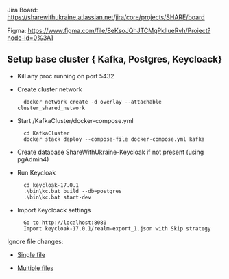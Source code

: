Jira Board: https://sharewithukraine.atlassian.net/jira/core/projects/SHARE/board

Figma: https://www.figma.com/file/8eKsoJQhJTCMgPkIlueRvh/Proiect?node-id=0%3A1


## Setup base cluster { Kafka, Postgres, Keycloack}

- Kill any proc running on port 5432
- Create cluster network

        docker network create -d overlay --attachable cluster_shared_network
        
- Start /KafkaCluster/docker-compose.yml

        cd KafkaCluster
        docker stack deploy --compose-file docker-compose.yml kafka

- Create database ShareWithUkraine-Keycloak if not present (using pgAdmin4)


- Run Keycloak

        cd keycloak-17.0.1
        .\bin\kc.bat build --db=postgres
        .\bin\kc.bat start-dev

- Import Keycloack settings

        Go to http://localhost:8080
        Import keycloak-17.0.1/realm-export_1.json with Skip strategy


Ignore file changes:

- [Single file](https://stackoverflow.com/questions/18276951/how-do-i-stop-git-from-tracking-any-changes-to-a-file-from-this-commit-forward)

- [Multiple files](https://stackoverflow.com/questions/12288212/git-update-index-assume-unchanged-on-directory)
